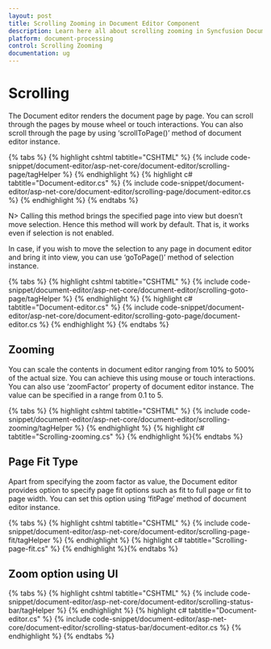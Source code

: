 ```yaml
---
layout: post
title: Scrolling Zooming in Document Editor Component
description: Learn here all about scrolling zooming in Syncfusion Document Editor component of Syncfusion Essential JS 2 and more.
platform: document-processing
control: Scrolling Zooming
documentation: ug
---
```



# Scrolling

The Document editor renders the document page by page. You can scroll through the pages by mouse wheel or touch interactions. You can also scroll through the page by using ‘scrollToPage()’ method of document editor instance.


{% tabs %}
{% highlight cshtml tabtitle="CSHTML" %}
{% include code-snippet/document-editor/asp-net-core/document-editor/scrolling-page/tagHelper %}
{% endhighlight %}
{% highlight c# tabtitle="Document-editor.cs" %}
{% include code-snippet/document-editor/asp-net-core/document-editor/scrolling-page/document-editor.cs %}
{% endhighlight %}
{% endtabs %}


N> Calling this method brings the specified page into view but doesn’t move selection. Hence this method will work by default. That is, it works even if selection is not enabled.

In case, if you wish to move the selection to any page in document editor and bring it into view, you can use ‘goToPage()’ method of selection instance.


{% tabs %}
{% highlight cshtml tabtitle="CSHTML" %}
{% include code-snippet/document-editor/asp-net-core/document-editor/scrolling-goto-page/tagHelper %}
{% endhighlight %}
{% highlight c# tabtitle="Document-editor.cs" %}
{% include code-snippet/document-editor/asp-net-core/document-editor/scrolling-goto-page/document-editor.cs %}
{% endhighlight %}
{% endtabs %}



## Zooming

You can scale the contents in document editor ranging from 10% to 500% of the actual size. You can achieve this using mouse or touch interactions. You can also use ‘zoomFactor’ property of document editor instance. The value can be specified in a range from 0.1 to 5.


{% tabs %}
{% highlight cshtml tabtitle="CSHTML" %}
{% include code-snippet/document-editor/asp-net-core/document-editor/scrolling-zooming/tagHelper %}
{% endhighlight %}
{% highlight c# tabtitle="Scrolling-zooming.cs" %}
{% endhighlight %}{% endtabs %}


## Page Fit Type

Apart from specifying the zoom factor as value, the Document editor provides option to specify page fit options such as fit to full page or fit to page width. You can set this option using ‘fitPage’ method of document editor instance.


{% tabs %}
{% highlight cshtml tabtitle="CSHTML" %}
{% include code-snippet/document-editor/asp-net-core/document-editor/scrolling-page-fit/tagHelper %}
{% endhighlight %}
{% highlight c# tabtitle="Scrolling-page-fit.cs" %}
{% endhighlight %}{% endtabs %}


## Zoom option using UI


{% tabs %}
{% highlight cshtml tabtitle="CSHTML" %}
{% include code-snippet/document-editor/asp-net-core/document-editor/scrolling-status-bar/tagHelper %}
{% endhighlight %}
{% highlight c# tabtitle="Document-editor.cs" %}
{% include code-snippet/document-editor/asp-net-core/document-editor/scrolling-status-bar/document-editor.cs %}
{% endhighlight %}
{% endtabs %}

